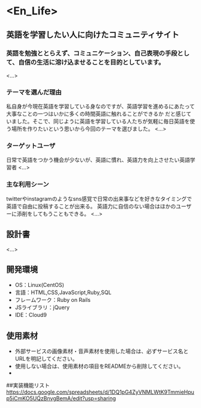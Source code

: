 # <En_Life>

## 英語を学習したい人に向けたコミュニティサイト
### 英語を勉強ととらえず、コミュニケーション、自己表現の手段として、自信の生活に溶け込ませることを目的としています。
<...>

### テーマを選んだ理由
私自身が今現在英語を学習している身なのですが、英語学習を進めるにあたって大事なことの一つはいかに多くの時間英語に触れることができるか
だと感じていました。そこで、同じように英語を学習している人たちが気軽に毎日英語を使う場所を作りたいという思いから今回のテーマを選びました。
<...>

### ターゲットユーザ
日常で英語をつかう機会が少ないが、英語に慣れ、英語力を向上させたい英語学習者
<...>

### 主な利用シーン
twitterやinstagramのようなsns感覚で日常の出来事などを好きなタイミングで英語で自由に投稿することが出来る。
英語力に自信のない場合はほかのユーザーに添削をしてもうこともできる。
<...>

## 設計書
<...>

## 開発環境
- OS：Linux(CentOS)
- 言語：HTML,CSS,JavaScript,Ruby,SQL
- フレームワーク：Ruby on Rails
- JSライブラリ：jQuery
- IDE：Cloud9

## 使用素材
- 外部サービスの画像素材・音声素材を使用した場合は、必ずサービス名とURLを明記してください。
- 使用しない場合は、使用素材の項目をREADMEから削除してください。
-
##実装機能リスト
https://docs.google.com/spreadsheets/d/1DQ1pG4ZyVNMLWtK9TmmieHpup5iCmKO5UQzBnvgBemA/edit?usp=sharing

